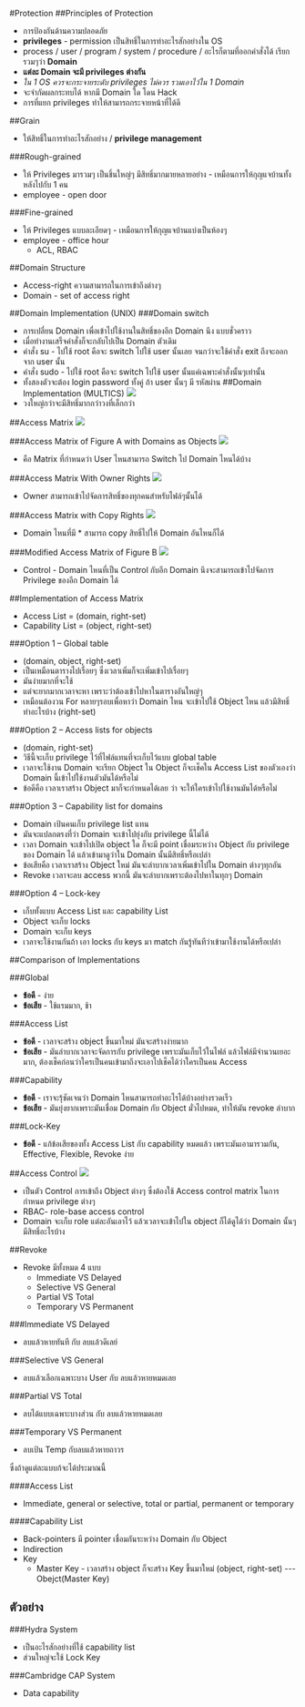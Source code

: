 #Protection
##Principles of Protection
* การป้องกันด้านความปลอดภัย
* **privileges** - permission เป็นสิทธิ์ในการทำอะไรสักอย่างใน OS
* process / user / program / system / procedure / อะไรก็ตามที่ออกคำสั่งได้ เรียก รวมๆว่า **Domain**
* **แต่ละ Domain จะมี privileges ต่างกัน**
* _ใน 1 OS ควรจะกระจายระดับ privileges ไม่ควร รวมเอาไว้ใน 1 Domain_
* จะจำกัดผลกระทบได้ หากมี Domain ใด โดน Hack
* การที่แยก privileges ทำให้สามารถกระจายหน้าที่ได้ดี

##Grain
* ให้สิทธิ์ในการทำอะไรสักอย่าง / **privilege management**

###Rough-grained  
* ให้ Privileges มารวมๆ เป็นชิ้นใหญ่ๆ มีสิทธิ์มากมายหลายอย่าง - เหมือนการให้กุญแจบ้านทั้งหลังไปกับ 1 คน
* employee - open door

###Fine-grained  
* ให้ Privileges แบบละเอียดๆ - เหมือนการให้กุญแจบ้านแบ่งเป็นห้องๆ
* employee - office hour
  * ACL, RBAC

##Domain Structure
* Access-right ความสามารถในการเข้าถึงต่างๆ
* Domain - set of access right

##Domain Implementation (UNIX)
###Domain switch
* การเปลี่ยน Domain เพื่อเข้าไปใช้งานในสิทธิ์ของอีก Domain นึง แบบชั่วคราว
* เมื่อทำงานเสร็จคำสั่งก็จะกลับไปเป็น Domain ตัวเดิม
* คำสั่ง su - ไปใช้ root คือจะ switch ไปใช้ user นั้นเลย จนกว่าจะใช้คำสั่ง exit ถึงจะออกจาก user นั้น
* คำสั่ง sudo - ไปใช้ root คือจะ switch ไปใช้ user นั้นแค่เฉพาะคำสั่งนั้นๆเท่านั้น
* ทั้งสองตัวจะต้อง login password ทั้งคู่ ถ้า user นั้นๆ มี รหัสผ่าน
##Domain Implementation (MULTICS)
![](./imgs/MULTICS.jpg)
* วงใหญ่กว่าจะมีสิทธิ์มากกว่าวงที่เล็กกว่า

##Access Matrix
![](./imgs/Matrix-1.jpg)

###Access Matrix of Figure A with Domains as Objects
![](./imgs/Matrix-2.jpg)
* คือ Matrix ที่กำหนดว่า User ไหนสามารถ Switch ไป Domain ไหนได้บ้าง

###Access Matrix With Owner Rights
![](./imgs/Matrix-3.jpg)
* Owner สามารถเข้าไปจัดการสิทธิ์ของทุกคนสำหรับไฟล์ๆนั้นได้

###Access Matrix with Copy Rights
![](./imgs/Matrix-4.jpg)
* Domain ไหนที่มี * สามารถ copy สิทธิ์ไปให้ Domain อันไหนก็ได้

###Modified Access Matrix of Figure B
![](./imgs/Matrix-5.jpg)
* Control - Domain ไหนที่เป็น Control กับอีก Domain นึงจะสามารถเข้าไปจัดการ Privilege ของอีก Domain ได้

##Implementation of Access Matrix
* Access List = (domain, right-set)
* Capability List = (object, right-set)

###Option 1 – Global table
* (domain, object, right-set)
* เป็นเหมือนตารางไปเรื่อยๆ ซึ่งเวลาเพิ่มก็จะเพิ่มเข้าไปเรื่อยๆ
* มันง่ายมากที่จะใช้
* แต่จะยากมากเวลาจะหา เพราะว่าต้องเข้าไปหาในตารางอันใหญ่ๆ
* เหมือนต้องวน For หลายๆรอบเพื่อหาว่า Domain ไหน จะเข้าไปใช้ Object ไหน แล้วมีสิทธิ์ทำอะไรบ้าง (right-set)

###Option 2 – Access lists for objects
* (domain, right-set)
* วิธีนี้จะเก็บ privilege ไว้ที่ไฟล์แทนที่จะเก็บไว้แบบ global table
* เวลาจะใช้งาน Domain จะเรียก Object ใน Object ก็จะเช็คใน Access List ของตัวเองว่า Domain นี้เข้าไปใช้งานตัวมันได้หรือไม่
* ข้อดีคือ เวลาเราสร้าง Object มาก็จะกำหนดได้เลย ว่า จะให้ใครเข้าไปใช้งานมันได้หรือไม่

###Option 3 – Capability list for domains
* Domain เป้นคนเก็บ privilege list แทน
* มันจะแปลกตรงที่ว่า Domain จะเข้าไปยุ่งกับ privilege นี้ไม่ได้
* เวลา Domain จะเข้าไปเปิด object ใด ก็จะมี point เชื่อมระหว่าง Object กับ privilege ของ Domain ได้ แล้วเข้ามาดูว่าใน Domain นั้นมีสิทธิ์หรือเปล่า
* ข้อเสียคือ เวลาเราสร้าง Object ใหม่ มันจะลำบากเวลาเพิ่มเข้าไปใน Domain ต่างๆทุกอัน
* Revoke เวลาจะลบ access พวกนี้ มันจะลำบากเพราะต้องไปหาในทุกๆ Domain

###Option 4 – Lock-key
* เก็บทั้งแบบ Access List และ capability List
* Object จะเก็บ locks
* Domain จะเก็บ keys
* เวลาจะใช้งานกันถ้า เอา locks กับ keys มา match กันรู้ทันทีว่าเข้ามาใช้งานได้หรือเปล่า

##Comparison of Implementations

###Global
* **ข้อดี** - ง่าย
* **ข้อเสีย** - ใช้แรมมาก, ช้า

###Access List
* **ข้อดี** - เวลาจะสร้าง object ขึ้นมาใหม่ มันจะสร้างง่ายมาก
* **ข้อเสีย** - มันลำบากเวลาจะจัดการกับ privilege เพราะมันเก็บไว้ในไฟล์ แล้วไฟล์มีจำนวนเยอะมาก, ต้องเช็คก่อนว่าใครเป็นคนเข้ามาถึงจะเอาไปเช็คได้ว่าใครเป็นคน Access

###Capability
* **ข้อดี** - เราจะรุ้ชัดเจนว่า Domain ไหนสามารถทำอะไรได้บ้างอย่างรวดเร็ว
* **ข้อเสีย** - มันยุ่งยากเพราะมันเชื่อม Domain กับ Object มั่วไปหมด, ทำให้มัน revoke ลำบาก

###Lock-Key
* **ข้อดี** - แก้ข้อเสียของทั้ง Access List กับ capability หมดแล้ว เพราะมันเอามารวมกัน, Effective, Flexible, Revoke ง่าย

##Access Control
![](./imgs/Access-control.jpg)
* เป็นตัว Control การเข้าถึง Object ต่างๆ ซึ่งต้องใช้ Access control matrix ในการกำหนด privilege ต่างๆ
* RBAC- role-base access control
* Domain จะเก็บ role แต่ละอันเอาไว้ แล้วเวลาจะเข้าไปใน object ก็ได้ดูได้ว่า Domain นั้นๆมีสิทธิ์อะไรบ้าง

##Revoke
* Revoke มีทั้งหมด 4 แบบ
  * Immediate VS Delayed
  * Selective VS General
  * Partial VS Total
  * Temporary VS Permanent

###Immediate VS Delayed
* ลบแล้วหายทันที กับ ลบแล้วดีเลย์

###Selective VS General
* ลบแล้วเลือกเฉพาะบาง User กับ ลบแล้วหายหมดเลย

###Partial VS Total
* ลบได้แบบเฉพาะบางส่วน กับ ลบแล้วหายหมดเลย

###Temporary VS Permanent
* ลบเป้น Temp กับลบแล้วหายถาวร

ซึ่งถ้าดูแต่ละแบบก้จะได้ประมาณนี้

####Access List
* Immediate, general or selective, total or partial, permanent or temporary

####Capability List
* Back-pointers มี pointer เชื่อมกันระหว่าง Domain กับ Object
* Indirection
* Key
  * Master Key - เวลาสร้าง object ก็จะสร้าง Key ขึ้นมาใหม่ (object, right-set) --- Obejct(Master Key)

## ตัวอย่าง
###Hydra System
* เป็นอะไรสักอย่างที่ใช้ capability list
* ส่วนใหญ่จะใช้ Lock Key

###Cambridge CAP System
* Data capability 
